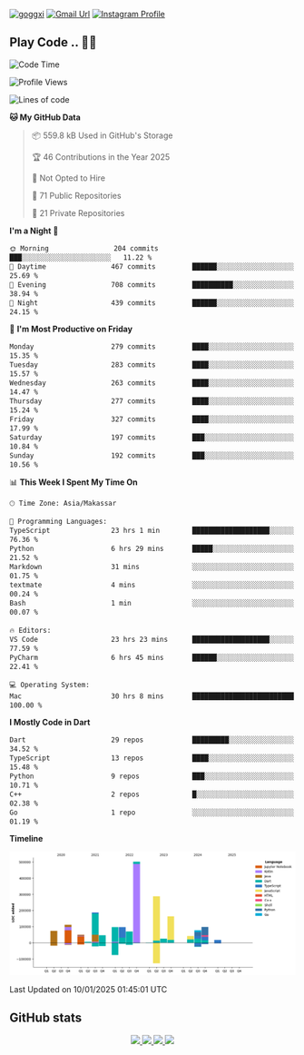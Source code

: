 [![goggxi](https://img.shields.io/badge/Portofolio-Goggxi-orange)](https://goggxi.github.io)
[![Gmail Url](https://img.shields.io/twitter/url?label=Goggxi@gmail.com&logo=gmail&style=social&url=http%3A%2F%2Fmailto%3Acontact.Goggxi@gmail.com)](mailto:Goggxi@gmail.com) [![Instagram Profile](https://img.shields.io/twitter/url?label=moh_rifkan&logo=instagram&style=social&url=https://www.instagram.com/moh_rifkan/)](https://www.instagram.com/moh_rifkan/)

## Play Code .. 💬🚀

<!-- [![Moh Rifkan GitHub stats](https://github-readme-stats.vercel.app/api?username=goggxi&count_private=true&show_icons=true&theme=dracula&custom_title=Goggxi%20Statistic%20🚀)](https://github.com/goggxi/goggxi)

[![Top Langs](https://github-readme-stats.vercel.app/api/top-langs/?username=goggxi&langs_count=8&layout=compact&show_icons=true&theme=dracula)](https://github.com/goggxi/goggxi) -->

<!--START_SECTION:waka-->
![Code Time](http://img.shields.io/badge/Code%20Time-3%2C914%20hrs%2018%20mins-blue)

![Profile Views](http://img.shields.io/badge/Profile%20Views-2-blue)

![Lines of code](https://img.shields.io/badge/From%20Hello%20World%20I%27ve%20Written-1.9%20million%20lines%20of%20code-blue)

**🐱 My GitHub Data** 

> 📦 559.8 kB Used in GitHub's Storage 
 > 
> 🏆 46 Contributions in the Year 2025
 > 
> 🚫 Not Opted to Hire
 > 
> 📜 71 Public Repositories 
 > 
> 🔑 21 Private Repositories 
 > 
**I'm a Night 🦉** 

```text
🌞 Morning                204 commits         ███░░░░░░░░░░░░░░░░░░░░░░   11.22 % 
🌆 Daytime                467 commits         ██████░░░░░░░░░░░░░░░░░░░   25.69 % 
🌃 Evening                708 commits         ██████████░░░░░░░░░░░░░░░   38.94 % 
🌙 Night                  439 commits         ██████░░░░░░░░░░░░░░░░░░░   24.15 % 
```
📅 **I'm Most Productive on Friday** 

```text
Monday                   279 commits         ████░░░░░░░░░░░░░░░░░░░░░   15.35 % 
Tuesday                  283 commits         ████░░░░░░░░░░░░░░░░░░░░░   15.57 % 
Wednesday                263 commits         ████░░░░░░░░░░░░░░░░░░░░░   14.47 % 
Thursday                 277 commits         ████░░░░░░░░░░░░░░░░░░░░░   15.24 % 
Friday                   327 commits         ████░░░░░░░░░░░░░░░░░░░░░   17.99 % 
Saturday                 197 commits         ███░░░░░░░░░░░░░░░░░░░░░░   10.84 % 
Sunday                   192 commits         ███░░░░░░░░░░░░░░░░░░░░░░   10.56 % 
```


📊 **This Week I Spent My Time On** 

```text
🕑︎ Time Zone: Asia/Makassar

💬 Programming Languages: 
TypeScript               23 hrs 1 min        ███████████████████░░░░░░   76.36 % 
Python                   6 hrs 29 mins       █████░░░░░░░░░░░░░░░░░░░░   21.52 % 
Markdown                 31 mins             ░░░░░░░░░░░░░░░░░░░░░░░░░   01.75 % 
textmate                 4 mins              ░░░░░░░░░░░░░░░░░░░░░░░░░   00.24 % 
Bash                     1 min               ░░░░░░░░░░░░░░░░░░░░░░░░░   00.07 % 

🔥 Editors: 
VS Code                  23 hrs 23 mins      ███████████████████░░░░░░   77.59 % 
PyCharm                  6 hrs 45 mins       ██████░░░░░░░░░░░░░░░░░░░   22.41 % 

💻 Operating System: 
Mac                      30 hrs 8 mins       █████████████████████████   100.00 % 
```

**I Mostly Code in Dart** 

```text
Dart                     29 repos            █████████░░░░░░░░░░░░░░░░   34.52 % 
TypeScript               13 repos            ████░░░░░░░░░░░░░░░░░░░░░   15.48 % 
Python                   9 repos             ███░░░░░░░░░░░░░░░░░░░░░░   10.71 % 
C++                      2 repos             █░░░░░░░░░░░░░░░░░░░░░░░░   02.38 % 
Go                       1 repo              ░░░░░░░░░░░░░░░░░░░░░░░░░   01.19 % 
```



**Timeline**

![Lines of Code chart](https://raw.githubusercontent.com/Goggxi/Goggxi/main/assets/bar_graph.png)


 Last Updated on 10/01/2025 01:45:01 UTC
<!--END_SECTION:waka-->

## GitHub stats

<p align="center">
  <a href="https://github.com/goggxi">
    <img src="http://github-profile-summary-cards.vercel.app/api/cards/profile-details?username=goggxi&theme=transparent" />
  </a>
  <a href="https://github.com/goggxi">
    <img src="https://github-readme-streak-stats.herokuapp.com/?user=goggxi&hide_border=true&card_width=338&theme=transparent" />
  </a>
  <a href="https://github.com/goggxi">
    <img src="http://github-profile-summary-cards.vercel.app/api/cards/stats?username=goggxi&theme=transparent" />
  </a>
  <a href="https://github.com/goggxi">
    <img src="https://github-readme-stats.vercel.app/api/top-langs/?username=goggxi&langs_count=10&exclude_repo=&hide=c,makefile,html,css,sass,nix,nunjucks,tsql,dockerfile,shell&card_width=699&hide_border=true&theme=transparent" />
  </a>
  <!-- <br/>
  <a href="https://github.com/goggxi">
    <img src="https://komarev.com/ghpvc/?username=goggxi&color=blue&style=flat" />
  </a> -->
</p>
